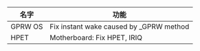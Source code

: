 |名字|功能|
|-|-|
|GPRW OS|Fix instant wake caused by _GPRW method|
|HPET | Motherboard: Fix HPET, IRIQ|